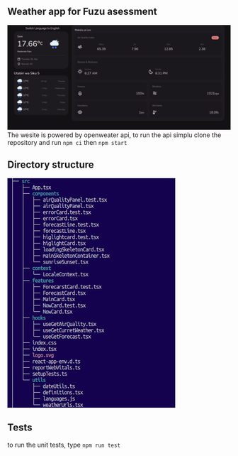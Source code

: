 ## Weather app for Fuzu asessment

![homepage](weather_app.png)
The wesite is powered by openweater api, to run the api simplu clone the repository and run  `npm ci` then `npm start`

## Directory structure
![homepage](directory.png)

## Tests
to run the unit tests, type `npm run test`